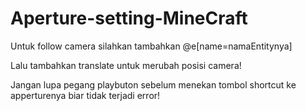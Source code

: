 # Aperture-setting-MineCraft

Untuk follow camera silahkan tambahkan
@e[name=namaEntitynya]

Lalu tambahkan translate untuk merubah posisi camera!

Jangan lupa pegang playbuton sebelum menekan tombol shortcut ke apperturenya biar tidak terjadi error!
